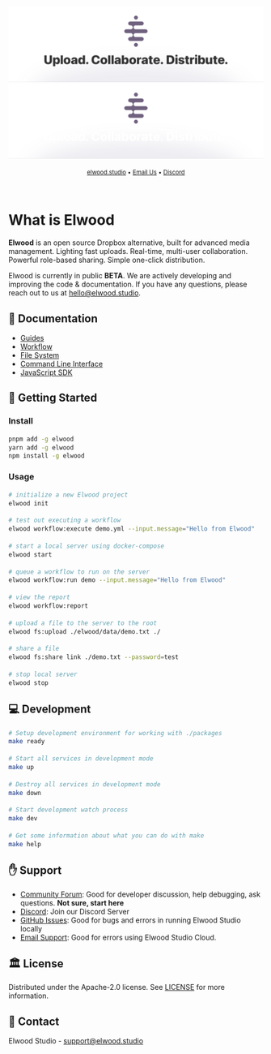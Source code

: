 <p align="center">
<img src="https://raw.githubusercontent.com/elwood-studio/.github/main/profile/gh-banner-light.png#gh-light-mode-only">
<img src="https://raw.githubusercontent.com/elwood-studio/.github/main/profile/gh-banner-dark.png#gh-dark-mode-only">
</p>

<p align="center">
<small>
<a href="https://elwood.studio">elwood.studio</a> &#8226; 
<a href="mailto:mailto:hello@elwood.studio">Email Us</a> &#8226;
<a href="https://discord.gg/ZxWKPeABNG">Discord</a>
</small>
</p>

<p>&nbsp;</p>

# What is Elwood

**Elwood** is an open source Dropbox alternative, built for advanced media management. Lighting fast uploads. Real-time, multi-user collaboration. Powerful role-based sharing. Simple one-click distribution.

<p>Elwood is currently in public <strong>BETA</strong>. We are actively developing and improving the code & documentation. If you have any questions, please reach out to us at <a href="mailto:hello@elwood.studio">hello@elwood.studio</a>.</p>

## 📖 Documentation

- [Guides](./docs/guides/readme.md)
- [Workflow](./docs/workflow/readme.md)
- [File System](./docs/fs/readme.md)
- [Command Line Interface](./docs/cli/readme.md)
- [JavaScript SDK](./docs/sdk/js/readme.md)

## 🚀 Getting Started

### Install

```bash
pnpm add -g elwood
yarn add -g elwood
npm install -g elwood
```

### Usage

```bash
# initialize a new Elwood project
elwood init

# test out executing a workflow
elwood workflow:execute demo.yml --input.message="Hello from Elwood"

# start a local server using docker-compose
elwood start

# queue a workflow to run on the server
elwood workflow:run demo --input.message="Hello from Elwood"

# view the report
elwood workflow:report

# upload a file to the server to the root
elwood fs:upload ./elwood/data/demo.txt ./

# share a file
elwood fs:share link ./demo.txt --password=test

# stop local server
elwood stop
```

## 💻 Development

```bash
# Setup development environment for working with ./packages
make ready

# Start all services in development mode
make up

# Destroy all services in development mode
make down

# Start development watch process
make dev

# Get some information about what you can do with make
make help
```

## :raised_hand: Support

- [Community Forum](https://github.com/orgs/elwood-studio/discussions): Good for developer discussion, help debugging, ask questions. **Not sure, start here**
- [Discord](https://discord.gg/ZxWKPeABNG): Join our Discord Server
- [GitHub Issues](https://github.com/elwood-studio/elwood/issues): Good for bugs and errors in running Elwood Studio locally
- [Email Support](mailto:support@elwood.studio): Good for errors using Elwood Studio Cloud.

## 🏛️ License

Distributed under the Apache-2.0 license. See [LICENSE](LICENSE) for more information.

## 📧 Contact

Elwood Studio - [support@elwood.studio](mailto:support@elwood.studio)
